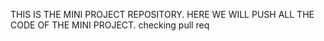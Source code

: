 THIS IS THE MINI PROJECT REPOSITORY. HERE WE WILL PUSH ALL THE CODE OF THE MINI PROJECT.
checking pull req
